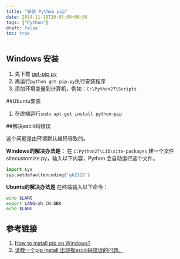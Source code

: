 ```yaml
---
title: "安装 Python pip"
date: 2014-11-18T20:05:00+08:00
tags: ["Python"] 
draft: false
toc: true
---
```

## Windows 安装

1. 先下载 [get-pip.py](https://raw.github.com/pypa/pip/master/contrib/get-pip.py)
2. 再运行`python get-pip.py`执行安装程序
3. 添加环境变量到计算机，例如：`C:\Python27\Scripts`

##Ubuntu安装
1. 在终端运行`sudo apt-get install python-pip`

##解决asciii码错误
<!--more-->
这个问题是由环境默认编码导致的。

**Windows的解决办法是：**
在 `C:Python27\Lib\site-packages` 建一个文件 sitecustomize.py，输入以下内容，Python 会自动运行这个文件。

```python
import sys
sys.setdefaultencoding('gb2312')
```
**Ubuntu的解决办法是**
在终端输入以下命令：

```sh
echo $LANG
export LANG=zh_CN.GBK
echo $LANG
```

## 参考链接

1. [How to install pip on Windows?](http://stackoverflow.com/questions/4750806/how-to-install-pip-on-windows)
2. [请教一个pip install 出现报asciii码错误的问题。](http://www.v2ex.com/t/90659)